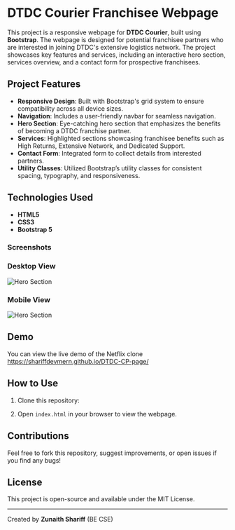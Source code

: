 # DTDC Courier Franchisee Webpage

This project is a responsive webpage for **DTDC Courier**, built using **Bootstrap**. The webpage is designed for potential franchisee partners who are interested in joining DTDC's extensive logistics network. The project showcases key features and services, including an interactive hero section, services overview, and a contact form for prospective franchisees.

## Project Features

- **Responsive Design**: Built with Bootstrap's grid system to ensure compatibility across all device sizes.
- **Navigation**: Includes a user-friendly navbar for seamless navigation.
- **Hero Section**: Eye-catching hero section that emphasizes the benefits of becoming a DTDC franchise partner.
- **Services**: Highlighted sections showcasing franchisee benefits such as High Returns, Extensive Network, and Dedicated Support.
- **Contact Form**: Integrated form to collect details from interested partners.
- **Utility Classes**: Utilized Bootstrap’s utility classes for consistent spacing, typography, and responsiveness.

## Technologies Used

- **HTML5**
- **CSS3**
- **Bootstrap 5**

### Screenshots
### Desktop View
![Hero Section](https://i.ibb.co/z8mSQz2/Desktop-View-dtdc.png)


### Mobile View
![Hero Section](https://i.ibb.co/mJ3LJgV/mobile-view.png)

## Demo

You can view the live demo of the Netflix clone https://shariffdevmern.github.io/DTDC-CP-page/

## How to Use

1. Clone this repository:

2. Open `index.html` in your browser to view the webpage.

## Contributions

Feel free to fork this repository, suggest improvements, or open issues if you find any bugs!

## License

This project is open-source and available under the MIT License.

---

Created by **Zunaith Shariff** (BE CSE)
